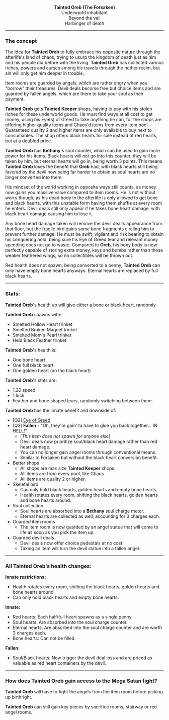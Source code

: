 <p style="text-align: center;">
  <b>Tainted Oreb (The Forsaken)</b>
  <br>
  Underworld inhabitant
  <br>
  Beyond the veil
  <br>
  Harbinger of death
</p>


-----

### The concept

The idea for **Tainted Oreb** to fully embrace his opposite nature through the afterlife's land of chaos, trying to usurp the kingdom of death just as him and his people did before with the living.
**Tainted Oreb** has collected various riches, powers and curses among his travels through the nether realm, but sin will only get him deeper in trouble.

Item rooms are guarded by angels, which are rather angry when you "borrow" their treasures.
Devil deals become free but choice items and are guarded by fallen angels, which are there to take your soul as their payment.

**Tainted Oreb** gets **Tainted Keeper** shops, having to pay with his stolen riches for these underworld goods.
He must find ways at all cost to get money, using his Eye(s) of Greed to take anything he can, for the shops are offering higher quality items and Chaos'd items from every item pool.
Guaranteed quality 2 and higher items are only available to buy next to consumables.
The shop offers black hearts for sale instead of red hearts, but at a doubled price.

**Tainted Oreb** has **Bethany**'s soul counter, which can be used to gain more power for his items.
Black hearts will not go into this counter, they will be taken by him, but eternal hearts will go in, being worth 3 points.
This means **Tainted Oreb** loses the benefit that **Oreb** had, with black hearts still being favored by the devil now being far harder to obtain as soul hearts are no longer converted into them

His mindset of the world working in opposite ways still counts, as money now gains you massive value compared to item rooms.
He is not without worry though, as his dead body in the afterlife is only allowed to get bone and black hearts, with this unstable form having them shuffle at every room he enters.
Devil deals still only appear if he takes bone heart damage, with black heart damage causing him to lose it.

Any bone heart damage taken will remove the devil deal's appearance from that floor, but the fragile bird gains some bone fragments circling him to prevent further damage.
He must be swift, vigilant and risk bearing to obtain his conquering hold, being sure his Eye of Greed tear and relevant money spending does not go to waste.
Compared to **Oreb**, his bony body is now perfectly capable of storing extra money, keys and bombs rather than those weaker feathered wings, so no collectibles will be thrown out.

Red health does not spawn, being converted to a penny, **Tainted Oreb** can only have empty bone hearts anyways.
Eternal hearts are replaced by full black hearts.

-----

### Stats:

**Tainted Oreb**'s health up will give either a bone or black heart, randomly.

**Tainted Oreb** spawns with:
- Smelted Hollow Heart trinket
- Smelted Broken Magnet trinket
- Smelted Mom's Pearl trinket
- Held Black Feather trinket

**Tainted Oreb**'s health is:
- One bone heart
- One full black heart
- One golden heart (on the black heart)

**Tainted Oreb**'s stats are:
- 1.20 speed
- 1 luck
- Feather and bone shaped tears, randomly switching between them.

**Tainted Oreb** has the innate benefit and downside of:
- [Q2] [Eye of Greed](https://bindingofisaacrebirth.fandom.com/wiki/Eye_of_Greed)
- [Q3] **Fallen** - "Oh, they're goin' ta have to glue you back together... IN HELL!"
  - [*This item does not spawn for anyone else*]
  - Devil deals now prioritize soul/black heart damage rather than red heart damage.
  - You can no longer gain angel rooms through conventional means.
  - Similar to Forsaken but without the black heart conversion benefit.
- Better shops
  - All shops are max size **Tainted Keeper** shops.
  - All items are from every pool, like Chaos
  - All items are quality 2 or higher.
- Skeletal bird
  - Can only hold black hearts, golden hearts and empty bone hearts.
  - Health rotates every room, shifting the black hearts, golden hearts and bone hearts around.
- Soul collection
  - Soul hearts are absorbed into a **Bethany** soul charge meter.
  - Eternal hearts are collected as well, accounting for 3 charges each.
- Guarded item rooms
  - The item room is now guarded by an angel statue that will come to life as soon as you pick the item up.
- Guarded devil deals
  - Devil deals now offer choice pedestals at no cost.
  - Taking an item will turn the devil statue into a fallen angel.

-----

### All Tainted Oreb's health changes:

**Innate restrictions:**
- Health rotates every room, shifting the black hearts, golden hearts and bone hearts around.
- Can only hold black hearts and empty bone hearts.

**Innate:**
- Red hearts: Each half/full heart spawns as a single penny.
- Soul hearts: Are absorbed into the soul charge counter.
- Eternal hearts: Are absorbed into the soul charge counter and are worth 3 charges each.
- Bone hearts: Can not be filled.

**Fallen:**
- Soul/Black hearts: Now trigger the devil deal loss and are priced as valuable as red heart containers by the devil.

---

### How does Tainted Oreb gain access to the Mega Satan fight?

**Tainted Oreb** will have to fight the angels from the item room before picking up birthright.

**Tainted Oreb** can still gain key pieces by sacrifice rooms, stairway or red angel rooms.
